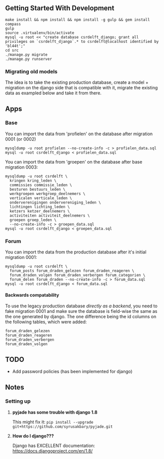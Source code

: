## Getting Started With Development

    make install && npm install && npm install -g gulp && gem install compass
    gulp
    source .virtualenv/bin/activate
    mysql -u root << "create database csrdelft_django; grant all privileges on `csrdelft_django`.* to csrdelft@localhost identified by 'bl44t';"
    cd src
    ./manage.py migrate
    ./manage.py runserver

### Migrating old models

The idea is to take the existing production database, create a model + migration on the django side
that is compatible with it, migrate the existing data as exampled below and take it from there.

## Apps

### Base

You can import the data from 'profielen' on the database after migration 0001 (or 0002)

    mysqldump -u root profielen --no-create-info -c > profielen_data.sql
    mysql -u root csrdelft_django < profielen_data.sql

You can import the data from 'groepen' on the database after base migration 0003:

    mysqldump -u root csrdelft \
      kringen kring_leden \
      commissies commissie_leden \
      besturen bestuurs_leden \
      werkgroepen werkgroep_deelnemers \
      verticalen verticale_leden \
      onderverenigingen ondervereniging_leden \
      lichtingen lichting_leden \
      ketzers ketzer_deelnemers \
      activiteiten activiteit_deelnemers \
      groepen groep_leden \
      --no-create-info -c > groepen_data.sql
    mysql -u root csrdelft_django < groepen_data.sql

### Forum

You can import the data from the production database after it's initial migration 0001:

    mysqldump -u root csrdelft \
      forum_posts forum_draden_gelezen forum_draden_reageren \
      forum_draden_volgen forum_draden_verbergen forum_categorien \
      forum_delen forum_draden --no-create-info -c > forum_data.sql
    mysql -u root csrdelft_django < forum_data.sql

#### Backwards compatability

To use the legacy production database *directly as a backend*, you need to
fake migration 0001 and make sure the database is field-wise the same as the one generated by
django. The one difference being the id columns on the following tables, which were added:

    forum_draden_gelezen
    forum_draden_reageren
    forum_draden_verbergen
    forum_draden_volgen

## TODO

- Add password policies (has been implemented for django)

## Notes

### Setting up

1. **pyjade has some trouble with django 1.8**

   This might fix it: `pip install --upgrade git+https://github.com/syrusakbary/pyjade.git`

2. **How do I django???**

   Django has EXCELLENT documentation: https://docs.djangoproject.com/en/1.8/
